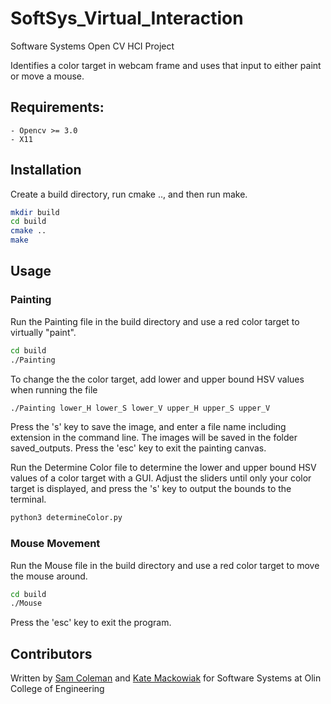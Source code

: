 # SoftSys_Virtual_Interaction
Software Systems Open CV HCI Project

Identifies a color target in webcam frame and uses that input to either paint or move a mouse.  

## Requirements: 
    - Opencv >= 3.0 
    - X11

## Installation

Create a build directory, run cmake .., and then run make.

```bash
mkdir build
cd build
cmake ..
make
```

## Usage

### Painting

Run the Painting file in the build directory and use a red color target to virtually "paint".

```bash
cd build
./Painting
```

To change the the color target, add lower and upper bound HSV values when running the file
```bash
./Painting lower_H lower_S lower_V upper_H upper_S upper_V
```

Press the 's' key to save the image, and enter a file name including extension in the command line. The images will be saved in the folder saved_outputs.
Press the 'esc' key to exit the painting canvas. 

Run the Determine Color file to determine the lower and upper bound HSV values of a color target with a GUI. Adjust the sliders until only your color target is displayed, and press the 's' key to output the bounds to the terminal.
```bash
python3 determineColor.py
```

### Mouse Movement

Run the Mouse file in the build directory and use a red color target to move the mouse around.

```bash
cd build
./Mouse
```

Press the 'esc' key to exit the program. 

## Contributors

Written by [Sam Coleman](https://github.com/sam-coleman) and [Kate Mackowiak](https://github.com/kviiim) for Software Systems at Olin College of Engineering 
